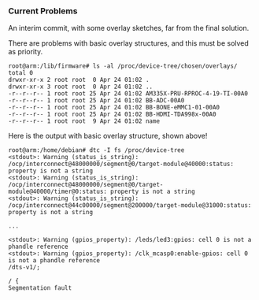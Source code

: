 ### Current Problems

An interim commit, with some overlay sketches, far from the final solution.

There are problems with basic overlay structures, and this must be solved as priority.

	root@arm:/lib/firmware# ls -al /proc/device-tree/chosen/overlays/
	total 0
	drwxr-xr-x 2 root root  0 Apr 24 01:02 .
	drwxr-xr-x 3 root root  0 Apr 24 01:02 ..
	-r--r--r-- 1 root root 25 Apr 24 01:02 AM335X-PRU-RPROC-4-19-TI-00A0
	-r--r--r-- 1 root root 25 Apr 24 01:02 BB-ADC-00A0
	-r--r--r-- 1 root root 25 Apr 24 01:02 BB-BONE-eMMC1-01-00A0
	-r--r--r-- 1 root root 25 Apr 24 01:02 BB-HDMI-TDA998x-00A0
	-r--r--r-- 1 root root  9 Apr 24 01:02 name

Here is the output with basic overlay structure, shown above!

	root@arm:/home/debian# dtc -I fs /proc/device-tree
	<stdout>: Warning (status_is_string): /ocp/interconnect@48000000/segment@0/target-module@40000:status: property is not a string
	<stdout>: Warning (status_is_string): /ocp/interconnect@48000000/segment@0/target-module@40000/timer@0:status: property is not a string
	<stdout>: Warning (status_is_string): /ocp/interconnect@44c00000/segment@200000/target-module@31000:status: property is not a string

	...

	<stdout>: Warning (gpios_property): /leds/led3:gpios: cell 0 is not a phandle reference
	<stdout>: Warning (gpios_property): /clk_mcasp0:enable-gpios: cell 0 is not a phandle reference
	/dts-v1/;

	/ {
	Segmentation fault
